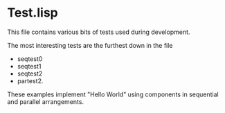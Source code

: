 # Test.lisp
This file contains various bits of tests used during development.

The most interesting tests are the furthest down in the file
- seqtest0
- seqtest1
- seqtest2
- partest2.

These examples implement "Hello World" using components in sequential and parallel arrangements.
